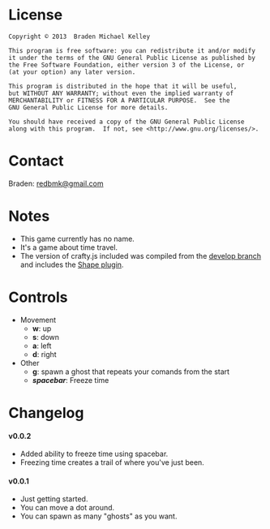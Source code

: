 # License
    Copyright © 2013  Braden Michael Kelley

    This program is free software: you can redistribute it and/or modify
    it under the terms of the GNU General Public License as published by
    the Free Software Foundation, either version 3 of the License, or
    (at your option) any later version.

    This program is distributed in the hope that it will be useful,
    but WITHOUT ANY WARRANTY; without even the implied warranty of
    MERCHANTABILITY or FITNESS FOR A PARTICULAR PURPOSE.  See the
    GNU General Public License for more details.

    You should have received a copy of the GNU General Public License
    along with this program.  If not, see <http://www.gnu.org/licenses/>.

# Contact
Braden: redbmk@gmail.com

# Notes
* This game currently has no name.
* It's a game about time travel.
* The version of crafty.js included was compiled from the
  [develop branch](https://github.com/craftyjs/Crafty/tree/develop)
  and includes the [Shape plugin](https://github.com/luizbills/CraftyShape).

# Controls
* Movement
    * **w**: up
    * **s**: down
    * **a**: left
    * **d**: right
* Other
    * **g**: spawn a ghost that repeats your comands from the start
    * **_spacebar_**: Freeze time

# Changelog
#### v0.0.2
* Added ability to freeze time using spacebar.
* Freezing time creates a trail of where you've just been.

#### v0.0.1
* Just getting started.
* You can move a dot around.
* You can spawn as many "ghosts" as you want.
